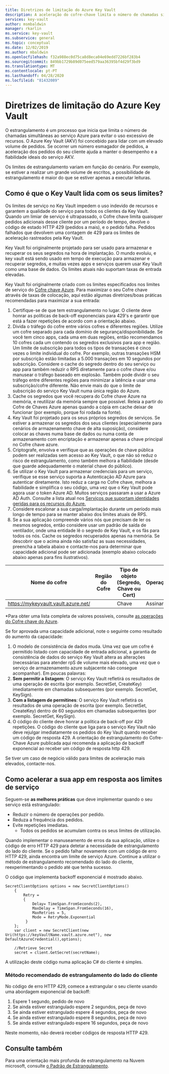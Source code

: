 ```yaml
---
title: Diretrizes de limitação do Azure Key Vault
description: A aceleração do cofre-chave limita o número de chamadas simultâneas para evitar o uso excessivo de recursos.
services: key-vault
author: msmbaldwin
manager: rkarlin
ms.service: key-vault
ms.subservice: general
ms.topic: conceptual
ms.date: 12/02/2019
ms.author: mbaldwin
ms.openlocfilehash: f32a988ec0d75ca8d8eca04e69edd7226bf283b4
ms.sourcegitcommit: 849bb1729b89d075eed579aa36395bf4d29f3bd9
ms.translationtype: MT
ms.contentlocale: pt-PT
ms.lasthandoff: 04/28/2020
ms.locfileid: "81432089"
---
```

# <a name="azure-key-vault-throttling-guidance"></a>Diretrizes de limitação do Azure Key Vault

O estrangulamento é um processo que inicia que limita o número de chamadas simultâneas ao serviço Azure para evitar o uso excessivo de recursos. O Azure Key Vault (AKV) foi concebido para lidar com um elevado volume de pedidos. Se ocorrer um número esmagador de pedidos, a aceleração dos pedidos do seu cliente ajuda a manter o desempenho e a fiabilidade ideais do serviço AKV.

Os limites de estrangulamento variam em função do cenário. Por exemplo, se estiver a realizar um grande volume de escritos, a possibilidade de estrangulamento é maior do que se estiver apenas a executar leituras.

## <a name="how-does-key-vault-handle-its-limits"></a>Como é que o Key Vault lida com os seus limites?

Os limites de serviço no Key Vault impedem o uso indevido de recursos e garantem a qualidade do serviço para todos os clientes da Key Vault. Quando um limiar de serviço é ultrapassado, o Cofre chave limita quaisquer pedidos adicionais desse cliente por um período de tempo, devolve o código de estado HTTP 429 (pedidos a mais), e o pedido falha. Pedidos falhados que devolvem uma contagem de 429 para os limites de aceleração rastreados pela Key Vault. 

Key Vault foi originalmente projetado para ser usado para armazenar e recuperar os seus segredos na hora de implantação.  O mundo evoluiu, e key vault está sendo usado em tempo de execução para armazenar e recuperar segredos, e muitas vezes apps e serviços querem usar Key Vault como uma base de dados.  Os limites atuais não suportam taxas de entrada elevadas.

Key Vault foi originalmente criado com os limites especificados nos limites de serviço do [Cofre chave Azure](service-limits.md).  Para maximizar o seu Cofre chave através de taxas de colocação, aqui estão algumas diretrizes/boas práticas recomendadas para maximizar a sua entrada:
1. Certifique-se de que tem estrangulamento no lugar.  O cliente deve honrar as políticas de back-off exponenciais para 429's e garantir que está a fazer repetições de acordo com a orientação abaixo.
1. Divida o tráfego do cofre entre vários cofres e diferentes regiões.   Utilize um cofre separado para cada domínio de segurança/disponibilidade.   Se você tem cinco apps, cada uma em duas regiões, então recomendamos 10 cofres cada um contendo os segredos exclusivos para app e região.  Um limite de subscrição para todos os tipos de transações é cinco vezes o limite individual do cofre. Por exemplo, outras transações HSM por subscrição estão limitadas a 5.000 transações em 10 segundos por subscrição. Considere o cache do segredo dentro do seu serviço ou app para também reduzir o RPS diretamente para o cofre chave e/ou manusear o tráfego baseado em explosão.  Também pode dividir o seu tráfego entre diferentes regiões para minimizar a latência e usar uma subscrição/cofre diferente.  Não envie mais do que o limite de subscrição do serviço Key Vault numa única região do Azure.
1. Cache os segredos que você recupera do Cofre chave Azure na memória, e reutilizar da memória sempre que possível.  Releia a partir do Cofre de Chaves Azure apenas quando a cópia em cache deixar de funcionar (por exemplo, porque foi rodada na fonte). 
1. Key Vault foi projetado para os seus próprios segredos de serviços.   Se estiver a armazenar os segredos dos seus clientes (especialmente para cenários de armazenamento chave de alta suposição), considere colocar as chaves numa base de dados ou numa conta de armazenamento com encriptação e armazenar apenas a chave principal no Cofre chave azure.
1. Criptografe, envolva e verifique que as operações de chave pública podem ser realizadas sem acesso ao Key Vault, o que não só reduz o risco de estrangulamento, como também melhora a fiabilidade (desde que guarde adequadamente o material chave do público).
1. Se utilizar o Key Vault para armazenar credenciais para um serviço, verifique se esse serviço suporta a Autenticação AD Azure para autenticar diretamente. Isto reduz a carga no Cofre chave, melhora a fiabilidade e simplifica o seu código, uma vez que o Key Vault pode agora usar o token Azure AD.  Muitos serviços passaram a usar a Azure AD Auth.  Consulte a lista atual nos [Serviços que suportam identidades geridas para os recursos do Azure.](../../active-directory/managed-identities-azure-resources/services-support-managed-identities.md#azure-services-that-support-managed-identities-for-azure-resources)
1. Considere escalonar a sua carga/implantação durante um período mais longo de tempo para se manter abaixo dos limites atuais de RPS.
1. Se a sua aplicação compreende vários nós que precisam de ler os mesmos segredos, então considere usar um padrão de saída de ventilador, onde uma entidade lê o segredo de Key Vault, e os fãs para todos os nós.   Cache os segredos recuperados apenas na memória.
Se descobrir que o acima ainda não satisfaz as suas necessidades, preencha a tabela abaixo e contacte-nos para determinar que capacidade adicional pode ser adicionada (exemplo abaixo colocado abaixo apenas para fins ilustrativos).

| Nome do cofre | Região do Cofre | Tipo de objeto (Segredo, Chave ou Cert) | Operação(s)* | Tipo chave | Comprimento da chave ou curva | Chave HSM?| RPS de estado estável necessário | RpS de pico necessário |
|--|--|--|--|--|--|--|--|--|
| https://mykeyvault.vault.azure.net/ | | Chave | Assinar | EC | P-256 | Não | 200 | 1000 |

\*Para obter uma lista completa de valores possíveis, consulte [as operações do Cofre chave do Azure](/rest/api/keyvault/key-operations).

Se for aprovada uma capacidade adicional, note o seguinte como resultado do aumento da capacidade:
1. O modelo de consistência de dados muda. Uma vez que um cofre é permitido listado com capacidade de entrada adicional, a garantia de consistência de dados do serviço Key Vault altera as alterações (necessárias para atender rpS de volume mais elevado, uma vez que o serviço de armazenamento azure subjacente não consegue acompanhar).  Em poucas palavras:
  1. **Sem permitir a listagem**: O serviço Key Vault refletirá os resultados de uma operação de escrita (por exemplo. SecretSet, CreateKey) imediatamente em chamadas subsequentes (por exemplo. SecretGet, KeySign).
  1. **Com a listagem de permitines**: O serviço Key Vault refletirá os resultados de uma operação de escrita (por exemplo. SecretSet, CreateKey) dentro de 60 segundos em chamadas subsequentes (por exemplo. SecretGet, KeySign).
1. O código do cliente deve honrar a política de back-off por 429 repetições. O código do cliente que liga para o serviço Key Vault não deve rejulgar imediatamente os pedidos do Key Vault quando receber um código de resposta 429.  A orientação de estrangulamento do Cofre-Chave Azure publicada aqui recomenda a aplicação de backoff exponencial ao receber um código de resposta http 429.

Se tiver um caso de negócio válido para limites de aceleração mais elevados, contacte-nos.

## <a name="how-to-throttle-your-app-in-response-to-service-limits"></a>Como acelerar a sua app em resposta aos limites de serviço

Seguem-se **as melhores práticas** que deve implementar quando o seu serviço está estrangulado:
- Reduzir o número de operações por pedido.
- Reduza a frequência dos pedidos.
- Evite repetições imediatas. 
    - Todos os pedidos se acumulam contra os seus limites de utilização.

Quando implementar o manuseamento de erros da sua aplicação, utilize o código de erro HTTP 429 para detetar a necessidade de estrangulamento do lado do cliente. Se o pedido falhar novamente com um código de erro HTTP 429, ainda encontra um limite de serviço Azure. Continue a utilizar o método de estrangulamento recomendado do lado do cliente, reexperimentando o pedido até que tenha sucesso.

O código que implementa backoff exponencial é mostrado abaixo. 
```
SecretClientOptions options = new SecretClientOptions()
    {
        Retry =
        {
            Delay= TimeSpan.FromSeconds(2),
            MaxDelay = TimeSpan.FromSeconds(16),
            MaxRetries = 5,
            Mode = RetryMode.Exponential
         }
    };
    var client = new SecretClient(new Uri(https://keyVaultName.vault.azure.net"), new DefaultAzureCredential(),options);
                                 
    //Retrieve Secret
    secret = client.GetSecret(secretName);
```


A utilização deste código numa aplicação C# do cliente é simples. 

### <a name="recommended-client-side-throttling-method"></a>Método recomendado de estrangulamento do lado do cliente

No código de erro HTTP 429, comece a estrangular o seu cliente usando uma abordagem exponencial de backoff:

1. Espere 1 segundo, pedido de novo
2. Se ainda estiver estrangulado espere 2 segundos, peça de novo
3. Se ainda estiver estrangulado espere 4 segundos, peça de novo
4. Se ainda estiver estrangulado espere 8 segundos, peça de novo
5. Se ainda estiver estrangulado espere 16 segundos, peça de novo

Neste momento, não deverá receber códigos de resposta HTTP 429.

## <a name="see-also"></a>Consulte também

Para uma orientação mais profunda de estrangulamento na Nuvem microsoft, consulte [o Padrão de Estrangulamento](https://docs.microsoft.com/azure/architecture/patterns/throttling).

